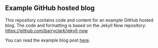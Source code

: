 ## Example GitHub hosted blog

This repository contains code and content for an example GitHub hosted blog. The code and formatting is based on the 
Jekyll Now repository: <https://github.com/barryclark/jekyll-now>

You can read the example blog post [here](http://sj971.github.io).
